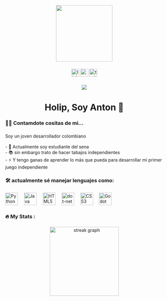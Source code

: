 
<div align="center">
  <img height="180" src="https://media4.giphy.com/media/v1.Y2lkPTc5MGI3NjExdDBobjl3d3diZjNhbGNnMzk3ODJ0bWhrYXhxZ3dubnB1d3AwdXpuNSZlcD12MV9pbnRlcm5hbF9naWZfYnlfaWQmY3Q9Zw/gk94kmWa87cVCXeCUG/giphy.gif"/>
</div>

###

<div align="center">
  <img src="https://img.shields.io/static/v1?message=LinkedIn&logo=linkedin&label=&color=0077B5&logoColor=white&labelColor=&style=for-the-badge" height="25" alt="linkedin logo"  />
  <img src="https://img.shields.io/static/v1?message=Youtube&logo=youtube&label=&color=FF0000&logoColor=white&labelColor=&style=for-the-badge" height="25" alt="youtube logo"  />
  <img src="https://img.shields.io/static/v1?message=Twitter&logo=twitter&label=&color=1DA1F2&logoColor=white&labelColor=&style=for-the-badge" height="25" alt="twitter logo"  />
</div>

###

<div align="center">
  <img src="https://www.memecreator.org/static/images/memes/4690298.jpg"  />
</div>

###

<h1 align="center">Holip, Soy Anton 👋</h1>

###

<h3 align="left">👩‍💻 Contamdote cositas de mi...</h3>

###

<p align="left">Soy un joven desarrollador colombiano<br><br>- 🔭 Actualmente soy estudiante del sena<br>- 📚 sin embargo trato de hacer tabajos independientes<br>- ⚡ Y tengo ganas de aprender lo más que pueda para desarrollar mi primer juego independiente</p>

###

<h3 align="left">🛠 actualmente sé manejar lenguajes como:</h3>

###

<div align="left">
  <img src="https://static.vecteezy.com/system/resources/previews/012/697/295/non_2x/3d-python-programming-language-logo-free-png.png" height="40" alt="Python"  />
  <img width="12" />
  <img src="https://logolook.net/wp-content/uploads/2022/11/Java-Logo.png" height="40" alt="Java logo"  />
  <img width="12" />
  <img src="https://static.vecteezy.com/system/resources/previews/012/302/987/non_2x/stylized-3d-html-logo-side-view-png.png" height="40" alt="HTML5 logo"  />
  <img width="12" />
  <img src="https://static.vecteezy.com/system/resources/previews/043/987/991/original/sql-3d-icon-png.png" height="40" alt="dot-net logo"  />
  <img width="12" />
  <img src="https://static.vecteezy.com/system/resources/previews/012/697/301/non_2x/3d-css-icon-design-free-png.png" height="40" alt="CSS3 logo"  />
  <img width="12" />
  <img src="https://th.bing.com/th/id/R.b48188be46f55683349e815437ea0ad7?rik=yLA2SNYhiJgefw&riu=http%3a%2f%2fmediaresource.sfo2.digitaloceanspaces.com%2fwp-content%2fuploads%2f2024%2f04%2f20162054%2fgodot-icon-logo-23E688940B-seeklogo.com.png&ehk=jJKIRqlzNskHxJg%2fM%2f4XK4kXCIFfv7JB11G%2fm9tn3QQ%3d&risl=&pid=ImgRaw&r=0" height="40" alt="Godot logo"  />
</div>

###

<h3 align="left">🔥   My Stats :</h3>

###

<div align="center">
  <img src="https://streak-stats.demolab.com?user=maurodesouza&locale=en&mode=daily&theme=dark&hide_border=false&border_radius=5&order=3" height="220" alt="streak graph"  />
</div>

###
